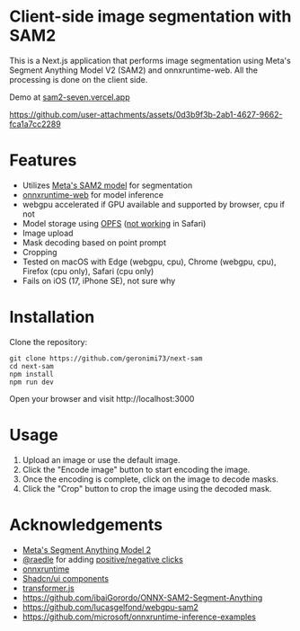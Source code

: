 # Client-side image segmentation with SAM2
This is a Next.js application that performs image segmentation using Meta's Segment Anything Model V2 (SAM2) and onnxruntime-web. All the processing is done on the client side.

Demo at [sam2-seven.vercel.app](https://sam2-seven.vercel.app/)

https://github.com/user-attachments/assets/0d3b9f3b-2ab1-4627-9662-fca1a7cc2289

# Features
* Utilizes [Meta's SAM2 model](https://ai.meta.com/blog/segment-anything-2/) for segmentation
* [onnxruntime-web](https://github.com/microsoft/onnxruntime) for model inference
* webgpu accelerated if GPU available and supported by browser, cpu if not
* Model storage using [OPFS](https://developer.mozilla.org/en-US/docs/Web/API/File_System_API/Origin_private_file_system) ([not working](https://bugs.webkit.org/show_bug.cgi?id=231706) in Safari)
* Image upload 
* Mask decoding based on point prompt
* Cropping
* Tested on macOS with Edge (webgpu, cpu), Chrome (webgpu, cpu), Firefox (cpu only), Safari (cpu only) 
* Fails on iOS (17, iPhone SE), not sure why

# Installation
Clone the repository:

```
git clone https://github.com/geronimi73/next-sam
cd next-sam
npm install
npm run dev
```

Open your browser and visit http://localhost:3000 

# Usage
1. Upload an image or use the default image.
2. Click the "Encode image" button to start encoding the image.
3. Once the encoding is complete, click on the image to decode masks.
4. Click the "Crop" button to crop the image using the decoded mask.

# Acknowledgements
* [Meta's Segment Anything Model 2](https://ai.meta.com/blog/segment-anything-2/)
* [@raedle](https://github.com/raedle) for adding [positive/negative clicks](https://github.com/geronimi73/next-sam/pull/1)
* [onnxruntime](https://github.com/microsoft/onnxruntime)
* [Shadcn/ui components](https://ui.shadcn.com/)
* [transformer.js](https://github.com/huggingface/transformers.js)
* https://github.com/ibaiGorordo/ONNX-SAM2-Segment-Anything
* https://github.com/lucasgelfond/webgpu-sam2
* https://github.com/microsoft/onnxruntime-inference-examples
